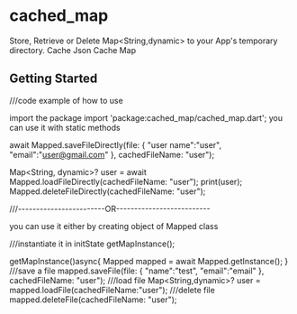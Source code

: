 # cached_map
Store, Retrieve or Delete Map<String,dynamic> to your App's temporary directory.
Cache Json
Cache Map
## Getting Started

///code example of how to use

import the package
import 'package:cached_map/cached_map.dart';
you can use it with static methods 

await Mapped.saveFileDirectly(file:
{
  "user name":"user",
  "email":"user@gmail.com"
},
    cachedFileName: "user");

Map<String, dynamic>? user = await Mapped.loadFileDirectly(cachedFileName: "user");
print(user);
Mapped.deleteFileDirectly(cachedFileName: "user");


///------------------------OR--------------------------


you can use it either by creating object of Mapped class


 ///instantiate it in initState
  getMapInstance();
 
 
 getMapInstance()async{
    Mapped mapped = await Mapped.getInstance();
    }
    ///save a file
       mapped.saveFile(file:
        {
          "name":"test",
          "email":"email"
        },
            cachedFileName: "user");
    ///load file
    Map<String,dynamic>? user = mapped.loadFile(cachedFileName:"user");
    ///delete file
    mapped.deleteFile(cachedFileName: "user");
    
    
    
    
    
    
